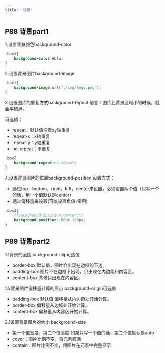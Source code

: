 ```yaml
---
title: '背景'
---
```


## P88 背景part1
1.设置背景颜色background-color
```css
.box1{
    background-color:#bfa;
}
```

2.设置背景图片background-image
```css
.box1{
    background-image:url("./img/logo.png");
}
```

3.设置图片的重复方式background-repeat
前言：图片比背景区域小的时候，就会平铺满。

可选值：

* repeat：默认值沿着xy轴重复
* repeat-x：x轴重复
* repeat-y：y轴重复
* no-repeat：不重复
```css
.box{
    background-repeat:no-repeat;
}
```

4.设置背景图片的位置background-position
设置方式：

* 通过top，bottom，right，left，center来设置，必须设置两个值（只写一个的话，另一个值默认是center）
* 通过偏移量来设置(可以设置负值-常用)
```css
.box1{
    /*background-position:center;*/
    background-position:-50px 100px;
}
```

## P89 背景part2
1.1背景的范围
background-clip可选值

* border-box 默认值，图片会出现在边框的下边。
* padding-box 图片不在边框下出现，只出现在内边距和内容区。
* content-box 背景只出现在内容区。

1.2背景图片偏移量计算的原点
background-origin可选值

* padding-box 默认值 偏移量从内边距处开始计算。
* border-box 偏移量从边框处开始计算。
* content-box 偏移量从内容区开始计算。

2.1设置背景图片的大小
background-size

* 第一个值宽度，第二个值高度
  如果只写一个值的话，第二个值默认是auto
* cover：图片比例不变，将元素铺满
* contain：图片比例不变，将图片在元素中完整显示